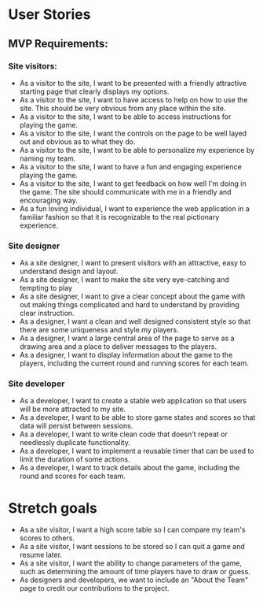 # User Stories

## MVP Requirements:

### Site visitors:
* As a visitor to the site, I want to be presented with a friendly attractive starting page that clearly displays my options.
* As a visitor to the site, I want to have access to help on how to use the site. This should be very obvious from any place within the site.
* As a visitor to the site, I want to be able to access instructions for playing the game.
* As a visitor to the site, I want the controls on the page to be well layed out and obvious as to what they do.
* As a visitor to the site, I want to be able to personalize my experience by naming my team.
* As a visitor to the site, I want to have a fun and engaging experience playing the game.
* As a visitor to the site, I want to get feedback on how well I'm doing in the game. The site should communicate with me in a friendly and encouraging way.
* As a fun loving individual, I want to experience the web application in a familiar fashion so that it is recognizable to the real pictionary experience.
### Site designer
* As a site designer, I want to present visitors with an attractive, easy to understand design and layout.
* As a site designer, I want to make the site very eye-catching and tempting to play
* As a site designer, I want to give a clear concept about the game with out making things complicated and hard to understand by providing clear instruction.
* As a designer, I want a clean and well designed consistent style so that there are some uniqueness and style.my players.
* As a designer, I want a large central area of the page to serve as a drawing area and a place to deliver messages to the players.
* As a designer, I want to display information about the game to the players, including the current round and running scores for each team.
### Site developer
* As a developer, I want to create a stable web application so that users will be more attracted to my site.
* As a developer, I want to be able to store game states and scores so that data will persist between sessions.
* As a developer, I want to write clean code that doesn't repeat or needlessly duplicate functionality.
* As a developer, I want to implement a reusable timer that can be used to limit the duration of some actions.
* As a developer, I want to track details about the game, including the round and scores for each team.


# Stretch goals
* As a site visitor, I want a high score table so I can compare my team's scores to others.
* As a site visitor, I want sessions to be stored so I can quit a game and resume later.
* As a site visitor, I want the ability to change parameters of the game, such as determining the amount of time players have to draw or guess.
* As designers and developers, we want to include an "About the Team" page to credit our contributions to the project.